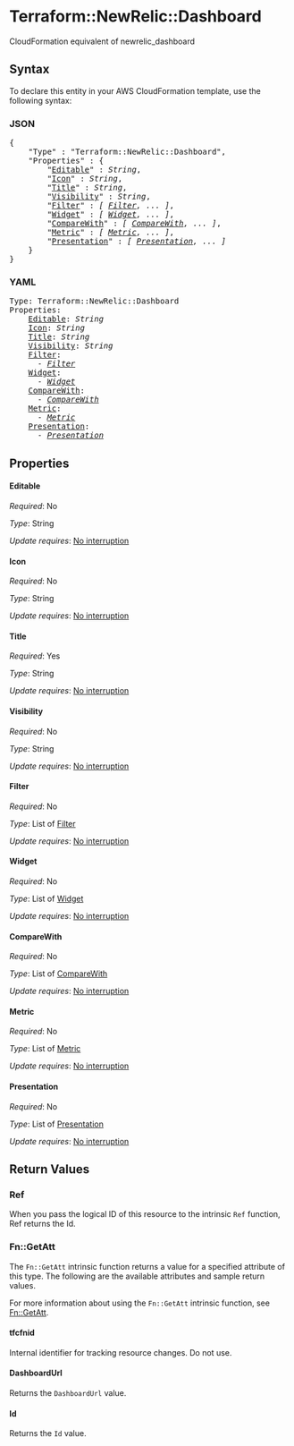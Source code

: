 # Terraform::NewRelic::Dashboard

CloudFormation equivalent of newrelic_dashboard

## Syntax

To declare this entity in your AWS CloudFormation template, use the following syntax:

### JSON

<pre>
{
    "Type" : "Terraform::NewRelic::Dashboard",
    "Properties" : {
        "<a href="#editable" title="Editable">Editable</a>" : <i>String</i>,
        "<a href="#icon" title="Icon">Icon</a>" : <i>String</i>,
        "<a href="#title" title="Title">Title</a>" : <i>String</i>,
        "<a href="#visibility" title="Visibility">Visibility</a>" : <i>String</i>,
        "<a href="#filter" title="Filter">Filter</a>" : <i>[ <a href="filter.md">Filter</a>, ... ]</i>,
        "<a href="#widget" title="Widget">Widget</a>" : <i>[ <a href="widget.md">Widget</a>, ... ]</i>,
        "<a href="#comparewith" title="CompareWith">CompareWith</a>" : <i>[ <a href="comparewith.md">CompareWith</a>, ... ]</i>,
        "<a href="#metric" title="Metric">Metric</a>" : <i>[ <a href="metric.md">Metric</a>, ... ]</i>,
        "<a href="#presentation" title="Presentation">Presentation</a>" : <i>[ <a href="presentation.md">Presentation</a>, ... ]</i>
    }
}
</pre>

### YAML

<pre>
Type: Terraform::NewRelic::Dashboard
Properties:
    <a href="#editable" title="Editable">Editable</a>: <i>String</i>
    <a href="#icon" title="Icon">Icon</a>: <i>String</i>
    <a href="#title" title="Title">Title</a>: <i>String</i>
    <a href="#visibility" title="Visibility">Visibility</a>: <i>String</i>
    <a href="#filter" title="Filter">Filter</a>: <i>
      - <a href="filter.md">Filter</a></i>
    <a href="#widget" title="Widget">Widget</a>: <i>
      - <a href="widget.md">Widget</a></i>
    <a href="#comparewith" title="CompareWith">CompareWith</a>: <i>
      - <a href="comparewith.md">CompareWith</a></i>
    <a href="#metric" title="Metric">Metric</a>: <i>
      - <a href="metric.md">Metric</a></i>
    <a href="#presentation" title="Presentation">Presentation</a>: <i>
      - <a href="presentation.md">Presentation</a></i>
</pre>

## Properties

#### Editable

_Required_: No

_Type_: String

_Update requires_: [No interruption](https://docs.aws.amazon.com/AWSCloudFormation/latest/UserGuide/using-cfn-updating-stacks-update-behaviors.html#update-no-interrupt)

#### Icon

_Required_: No

_Type_: String

_Update requires_: [No interruption](https://docs.aws.amazon.com/AWSCloudFormation/latest/UserGuide/using-cfn-updating-stacks-update-behaviors.html#update-no-interrupt)

#### Title

_Required_: Yes

_Type_: String

_Update requires_: [No interruption](https://docs.aws.amazon.com/AWSCloudFormation/latest/UserGuide/using-cfn-updating-stacks-update-behaviors.html#update-no-interrupt)

#### Visibility

_Required_: No

_Type_: String

_Update requires_: [No interruption](https://docs.aws.amazon.com/AWSCloudFormation/latest/UserGuide/using-cfn-updating-stacks-update-behaviors.html#update-no-interrupt)

#### Filter

_Required_: No

_Type_: List of <a href="filter.md">Filter</a>

_Update requires_: [No interruption](https://docs.aws.amazon.com/AWSCloudFormation/latest/UserGuide/using-cfn-updating-stacks-update-behaviors.html#update-no-interrupt)

#### Widget

_Required_: No

_Type_: List of <a href="widget.md">Widget</a>

_Update requires_: [No interruption](https://docs.aws.amazon.com/AWSCloudFormation/latest/UserGuide/using-cfn-updating-stacks-update-behaviors.html#update-no-interrupt)

#### CompareWith

_Required_: No

_Type_: List of <a href="comparewith.md">CompareWith</a>

_Update requires_: [No interruption](https://docs.aws.amazon.com/AWSCloudFormation/latest/UserGuide/using-cfn-updating-stacks-update-behaviors.html#update-no-interrupt)

#### Metric

_Required_: No

_Type_: List of <a href="metric.md">Metric</a>

_Update requires_: [No interruption](https://docs.aws.amazon.com/AWSCloudFormation/latest/UserGuide/using-cfn-updating-stacks-update-behaviors.html#update-no-interrupt)

#### Presentation

_Required_: No

_Type_: List of <a href="presentation.md">Presentation</a>

_Update requires_: [No interruption](https://docs.aws.amazon.com/AWSCloudFormation/latest/UserGuide/using-cfn-updating-stacks-update-behaviors.html#update-no-interrupt)

## Return Values

### Ref

When you pass the logical ID of this resource to the intrinsic `Ref` function, Ref returns the Id.

### Fn::GetAtt

The `Fn::GetAtt` intrinsic function returns a value for a specified attribute of this type. The following are the available attributes and sample return values.

For more information about using the `Fn::GetAtt` intrinsic function, see [Fn::GetAtt](https://docs.aws.amazon.com/AWSCloudFormation/latest/UserGuide/intrinsic-function-reference-getatt.html).

#### tfcfnid

Internal identifier for tracking resource changes. Do not use.

#### DashboardUrl

Returns the <code>DashboardUrl</code> value.

#### Id

Returns the <code>Id</code> value.

